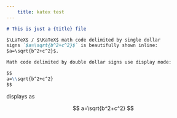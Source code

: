 ```yaml
---
    title: katex test
---
```

<!-- src/routes/test.md -->

<script>
    import 'prism-themes/themes/prism-vsc-dark-plus.min.css'
</script>

```md
# This is just a {title} file

$\LaTeX$ / $\KaTeX$ math code delimited by single dollar 
signs `$a=\sqrt{b^2+c^2}$` is beautifully shown inline: 
$a=\sqrt{b^2+c^2}$.

Math code delimited by double dollar signs use display mode: 

$$
a=\\sqrt{b^2+c^2}
$$ 
```
displays as

$$
a=\sqrt{b^2+c^2}
$$ 
